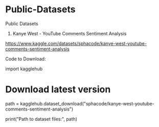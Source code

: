 # Public-Datasets
Public Datasets
1. Kanye West - YouTube Comments Sentiment Analysis

https://www.kaggle.com/datasets/sphacode/kanye-west-youtube-comments-sentiment-analysis

Code to Download:

import kagglehub

# Download latest version
path = kagglehub.dataset_download("sphacode/kanye-west-youtube-comments-sentiment-analysis")

print("Path to dataset files:", path)
